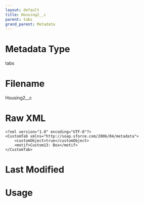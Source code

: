 ```yaml
---
layout: default
title: Housing2__c
parent: tabs
grand_parent: Metadata
---
```

# Metadata Type
tabs


# Filename 
Housing2__c


# Raw XML
```
<?xml version="1.0" encoding="UTF-8"?>
<CustomTab xmlns="http://soap.sforce.com/2006/04/metadata">
    <customObject>true</customObject>
    <motif>Custom13: Box</motif>
</CustomTab>
```


# Last Modified


# Usage
